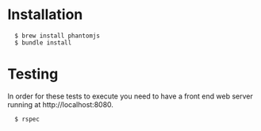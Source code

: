# Installation

```
  $ brew install phantomjs
  $ bundle install
```

# Testing
In order for these tests to execute you need to have a front end web server running at http://localhost:8080.
```
  $ rspec
```
